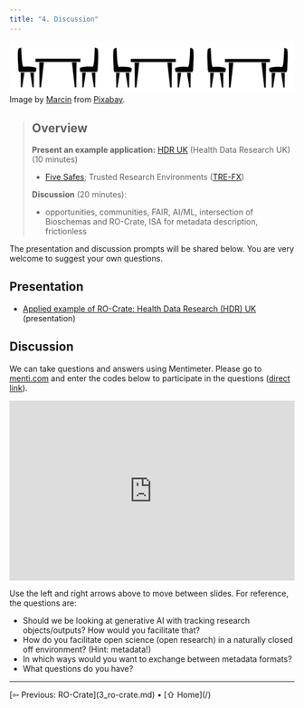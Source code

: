 ```yaml
---
title: "4. Discussion"
---
```

![Table and chairs](images/tables-3.svg)
Image by [Marcin](https://pixabay.com/users/padrefilar-2305081/) from [Pixabay](https://pixabay.com/).

> ## Overview
> **Present an example application:** [HDR UK](https://www.hdruk.ac.uk/) (Health Data Research UK) (10 minutes)
> * [Five Safes](https://trefx.uk/5s-crate/); Trusted Research Environments ([TRE-FX](https://trefx.uk/))
> 
> **Discussion** (20 minutes): 
> - opportunities, communities, FAIR, AI/ML, intersection of Bioschemas and RO-Crate, ISA for metadata description, frictionless

The presentation and discussion prompts will be shared below. You are very welcome to suggest your own questions.

## Presentation

* [Applied example of RO-Crate: Health Data Research (HDR) UK](https://docs.google.com/presentation/d/1TSoiSgdJzhxlxcXC-DfkRdEr7Qy_AX1aUrQTF3Q_V4A/edit?usp=sharing) (presentation)

## Discussion

We can take questions and answers using Mentimeter. Please go to [menti.com](https://menti.com) and enter the codes below to participate in the questions ([direct link](https://www.menti.com/alephq264s53)). 

<div style='position: relative; padding-bottom: 56.25%; padding-top: 35px; height: 0; overflow: hidden;'><iframe sandbox='allow-scripts allow-same-origin allow-presentation' allowfullscreen='true' allowtransparency='true' frameborder='0' height='315' src='https://www.mentimeter.com/app/presentation/alseogbryfyv3f7n1wo9uu1612r1rbwe/embed' style='position: absolute; top: 0; left: 0; width: 100%; height: 100%;' width='420'></iframe></div>

Use the left and right arrows above to move between slides.  For reference, the questions are:

- Should we be looking at generative AI with tracking research objects/outputs? How would you facilitate that?
- How do you facilitate open science (open research) in a naturally closed off environment? (Hint: metadata!)
- In which ways would you want to exchange between metadata formats?
- What questions do you have?

<hr />
[⇦ Previous: RO-Crate](3_ro-crate.md) • [⇧ Home](/)